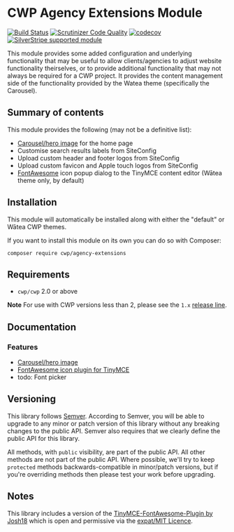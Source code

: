 # CWP Agency Extensions Module

[![Build Status](https://travis-ci.org/silverstripe/cwp-agencyextensions.svg?branch=master)](https://travis-ci.org/silverstripe/cwp-agencyextensions)
[![Scrutinizer Code Quality](https://scrutinizer-ci.com/g/silverstripe/cwp-agencyextensions/badges/quality-score.png?b=master)](https://scrutinizer-ci.com/g/silverstripe/cwp-agencyextensions/?branch=master)
[![codecov](https://codecov.io/gh/silverstripe/cwp-agencyextensions/branch/master/graph/badge.svg)](https://codecov.io/gh/silverstripe/cwp-agencyextensions)
[![SilverStripe supported module](https://img.shields.io/badge/silverstripe-supported-0071C4.svg)](https://www.silverstripe.org/software/addons/silverstripe-commercially-supported-module-list/)

This module provides some added configuration and underlying functionality that may be useful to allow clients/agencies to adjust website functionality theirselves, or to provide additional functionality that may not always be required for a CWP project. It provides the content management side of the functionality provided by the Watea theme (specifically the Carousel).

## Summary of contents

This module provides the following (may not be a definitive list):

* [Carousel/hero image](docs/en/01_Features/Carousel.md) for the home page
* Customise search results labels from SiteConfig
* Upload custom header and footer logos from SiteConfig
* Upload custom favicon and Apple touch logos from SiteConfig
* [FontAwesome](http://fontawesome.io) icon popup dialog to the TinyMCE content editor (Wātea theme only, by default)

## Installation

This module will automatically be installed along with either the "default" or Wātea CWP themes.

If you want to install this module on its own you can do so with Composer:

```
composer require cwp/agency-extensions
```

## Requirements

* `cwp/cwp` 2.0 or above

**Note** For use with CWP versions less than 2, please see the `1.x` [release line](https://github.com/silverstripe/cwp-agencyextensions/releases).

## Documentation

### Features

* [Carousel/hero image](docs/en/01_Features/Carousel.md)
* [FontAwesome icon plugin for TinyMCE](docs/en/01_Features/FontAwesomePlugin.md)
* todo: Font picker 

## Versioning

This library follows [Semver](http://semver.org). According to Semver, you will be able to upgrade to any minor or patch version of this library without any breaking changes to the public API. Semver also requires that we clearly define the public API for this library.

All methods, with `public` visibility, are part of the public API. All other methods are not part of the public API. Where possible, we'll try to keep `protected` methods backwards-compatible in minor/patch versions, but if you're overriding methods then please test your work before upgrading.

## Notes

This library includes a version of the [TinyMCE-FontAwesome-Plugin by Josh18](https://github.com/josh18/TinyMCE-FontAwesome-Plugin) which is open and permissive via the [expat/MIT Licence](https://en.wikipedia.org/wiki/MIT_License).

